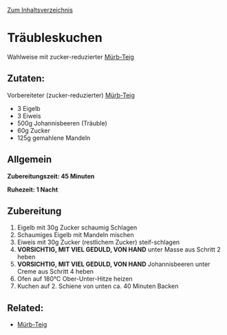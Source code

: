 [Zum Inhaltsverzeichnis](../README.md)

# Träubleskuchen

Wahlweise mit zucker-reduzierter [Mürb-Teig](../dough/muerb-teig.md)

## Zutaten:

Vorbereiteter (zucker-reduzierter) [Mürb-Teig](../dough/muerb-teig.md)

- 3 Eigelb
- 3 Eiweis
- 500g Johannisbeeren (Träuble)
- 60g Zucker
- 125g gemahlene Mandeln

## Allgemein

**Zubereitungszeit: 45 Minuten**

**Ruhezeit: 1 Nacht**

## Zubereitung

1. Eigelb mit 30g Zucker schaumig Schlagen
2. Schaumiges Eigelb mit Mandeln mischen
3. Eiweis mit 30g Zucker (restlichem Zucker) steif-schlagen
4. **VORSICHTIG, MIT VIEL GEDULD, VON HAND** unter Masse aus Schritt 2 heben
5. **VORSICHTIG, MIT VIEL GEDULD, VON HAND** Johannisbeeren unter Creme aus Schritt 4 heben
6. Ofen auf 180°C Ober-Unter-Hitze heizen
7. Kuchen auf 2. Schiene von unten ca. 40 Minuten Backen

## Related:

- [Mürb-Teig](../dough/muerb-teig.md)

